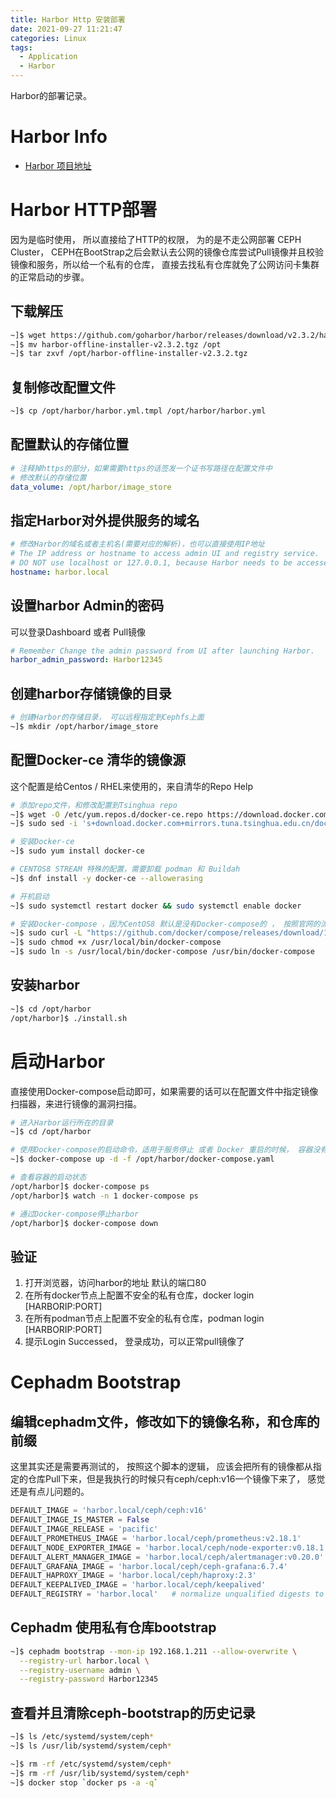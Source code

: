 ```yaml
---
title: Harbor Http 安装部署
date: 2021-09-27 11:21:47
categories: Linux
tags:
  - Application
  - Harbor
---
```


 Harbor的部署记录。
# Harbor Info
- [Harbor 项目地址](https://github.com/goharbor/harbor/releases/tag/v2.3.2)

# Harbor HTTP部署
因为是临时使用， 所以直接给了HTTP的权限， 为的是不走公网部署 CEPH Cluster， CEPH在BootStrap之后会默认去公网的镜像仓库尝试Pull镜像并且校验镜像和服务，所以给一个私有的仓库， 直接去找私有仓库就免了公网访问卡集群的正常启动的步骤。
## 下载解压
```bash
~]$ wget https://github.com/goharbor/harbor/releases/download/v2.3.2/harbor-offline-installer-v2.3.2.tgz
~]$ mv harbor-offline-installer-v2.3.2.tgz /opt 
~]$ tar zxvf /opt/harbor-offline-installer-v2.3.2.tgz
```

## 复制修改配置文件
```bash
~]$ cp /opt/harbor/harbor.yml.tmpl /opt/harbor/harbor.yml
```

## 配置默认的存储位置
```yaml
# 注释掉https的部分，如果需要https的话签发一个证书写路径在配置文件中
# 修改默认的存储位置
data_volume: /opt/harbor/image_store
```
## 指定Harbor对外提供服务的域名
```yaml
# 修改Harbor的域名或者主机名(需要对应的解析)，也可以直接使用IP地址
# The IP address or hostname to access admin UI and registry service.
# DO NOT use localhost or 127.0.0.1, because Harbor needs to be accessed by external clients.
hostname: harbor.local
```
## 设置harbor Admin的密码
可以登录Dashboard 或者 Pull镜像
```yaml
# Remember Change the admin password from UI after launching Harbor.
harbor_admin_password: Harbor12345
```

## 创建harbor存储镜像的目录
```bash 
# 创建Harbor的存储目录， 可以远程指定到Cephfs上面
~]$ mkdir /opt/harbor/image_store
```

## 配置Docker-ce 清华的镜像源
这个配置是给Centos / RHEL来使用的，来自清华的Repo Help
```bash
# 添加repo文件，和修改配置到Tsinghua repo
~]$ wget -O /etc/yum.repos.d/docker-ce.repo https://download.docker.com/linux/centos/docker-ce.repo
~]$ sudo sed -i 's+download.docker.com+mirrors.tuna.tsinghua.edu.cn/docker-ce+' /etc/yum.repos.d/docker-ce.repo

# 安装Docker-ce
~]$ sudo yum install docker-ce

# CENTOS8 STREAM 特殊的配置，需要卸载 podman 和 Buildah
~]$ dnf install -y docker-ce --allowerasing

# 开机启动
~]$ sudo systemctl restart docker && sudo systemctl enable docker

# 安装Docker-compose ，因为CentOS8 默认是没有Docker-compose的 ， 按照官网的流程走就可以。
~]$ sudo curl -L "https://github.com/docker/compose/releases/download/1.29.2/docker-compose-$(uname -s)-$(uname -m)" -o /usr/local/bin/docker-compose
~]$ sudo chmod +x /usr/local/bin/docker-compose
~]$ sudo ln -s /usr/local/bin/docker-compose /usr/bin/docker-compose
```
## 安装harbor
```bash
~]$ cd /opt/harbor
/opt/harbor]$ ./install.sh
```

# 启动Harbor
直接使用Docker-compose启动即可，如果需要的话可以在配置文件中指定镜像扫描器，来进行镜像的漏洞扫描。
```bash
# 进入Harbor运行所在的目录
~]$ cd /opt/harbor	

# 使用Docker-compose的启动命令，适用于服务停止 或者 Docker 重启的时候， 容器没有正常运行。
~]$ docker-compose up -d -f /opt/harbor/docker-compose.yaml

# 查看容器的启动状态
/opt/harbor]$ docker-compose ps
/opt/harbor]$ watch -n 1 docker-compose ps

# 通过Docker-compose停止harbor
/opt/harbor]$ docker-compose down
```

## 验证
1. 打开浏览器，访问harbor的地址 默认的端口80 
2. 在所有docker节点上配置不安全的私有仓库，docker login [HARBORIP:PORT]
3. 在所有podman节点上配置不安全的私有仓库，podman login [HARBORIP:PORT]
4. 提示Login Successed， 登录成功，可以正常pull镜像了

# Cephadm Bootstrap
## 编辑cephadm文件，修改如下的镜像名称，和仓库的前缀
这里其实还是需要再测试的， 按照这个脚本的逻辑， 应该会把所有的镜像都从指定的仓库Pull下来，但是我执行的时候只有ceph/ceph:v16一个镜像下来了， 感觉还是有点儿问题的。
```python
DEFAULT_IMAGE = 'harbor.local/ceph/ceph:v16'
DEFAULT_IMAGE_IS_MASTER = False
DEFAULT_IMAGE_RELEASE = 'pacific'
DEFAULT_PROMETHEUS_IMAGE = 'harbor.local/ceph/prometheus:v2.18.1'
DEFAULT_NODE_EXPORTER_IMAGE = 'harbor.local/ceph/node-exporter:v0.18.1'
DEFAULT_ALERT_MANAGER_IMAGE = 'harbor.local/ceph/alertmanager:v0.20.0'
DEFAULT_GRAFANA_IMAGE = 'harbor.local/ceph/ceph-grafana:6.7.4'
DEFAULT_HAPROXY_IMAGE = 'harbor.local/ceph/haproxy:2.3'
DEFAULT_KEEPALIVED_IMAGE = 'harbor.local/ceph/keepalived'
DEFAULT_REGISTRY = 'harbor.local'   # normalize unqualified digests to this
```

## Cephadm 使用私有仓库bootstrap
```bash
~]$ cephadm bootstrap --mon-ip 192.168.1.211 --allow-overwrite \
  --registry-url harbor.local \
  --registry-username admin \
  --registry-password Harbor12345
```

## 查看并且清除ceph-bootstrap的历史记录
```bash
~]$ ls /etc/systemd/system/ceph*
~]$ ls /usr/lib/systemd/system/ceph*

~]$ rm -rf /etc/systemd/system/ceph*
~]$ rm -rf /usr/lib/systemd/system/ceph*
~]$ docker stop `docker ps -a -q`  
```

